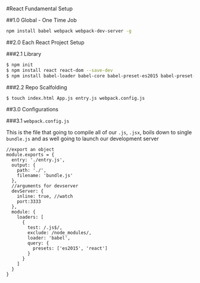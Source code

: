 #React Fundamental Setup

##1.0 Global - One Time Job
```sh
npm install babel webpack webpack-dev-server -g
```

##2.0 Each React Project Setup

###2.1 Library
```sh
$ npm init
$ npm install react react-dom --save-dev
$ npm install babel-loader babel-core babel-preset-es2015 babel-preset-react --save-dev
```

###2.2 Repo Scalfolding
```sh
$ touch index.html App.js entry.js webpack.config.js
```

##3.0 Configurations

###3.1 `webpack.config.js`

This is the file that going to compile all of our `.js`, `.jsx`, boils down to single `bundle.js` and as well going to launch our development server

```javascripts
//export an object
module.exports = {
  entry: './entry.js',
  output: {
    path: './',
    filename: 'bundle.js'
  },
  //arguments for devserver
  devServer: {
    inline: true, //watch
    port:3333
  },
  module: {
    loaders: [
      {
        test: /.js$/,
        exclude: /node_modules/,
        loader: 'babel',
        query: {
          presets: ['es2015', 'react']
        }
      }
    ]
  }
}

```
